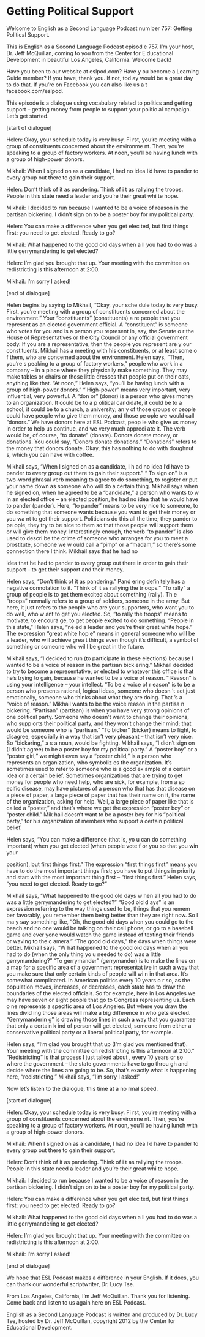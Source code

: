 # Getting Political Support

Welcome to English as a Second Language Podcast num ber 757: Getting Political Support. 

This is English as a Second Language Podcast episod e 757.  I’m your host, Dr. Jeff McQuillan, coming to you from the Center for E ducational Development in beautiful Los Angeles, California.  Welcome back!   

Have you been to our website at eslpod.com?  Have y ou become a Learning Guide member?  If you have, thank you.  If not, tod ay would be a great day to do that.  If you’re on Facebook you can also like us a t facebook.com/eslpod. 

This episode is a dialogue using vocabulary related  to politics and getting support – getting money from people to support your politic al campaign.  Let’s get started. 

[start of dialogue] 

Helen:  Okay, your schedule today is very busy.  Fi rst, you’re meeting with a group of constituents concerned about the environme nt.  Then, you’re speaking to a group of factory workers.  At noon, you’ll be having lunch with a group of high-power donors.   

Mikhail:  When I signed on as a candidate, I had no  idea I’d have to pander to every group out there to gain their support. 

Helen:  Don’t think of it as pandering.  Think of i t as rallying the troops.  People in this state need a leader and you’re their great whi te hope.    

Mikhail:  I decided to run because I wanted to be a  voice of reason in the partisan bickering.  I didn’t sign on to be a poster boy for  my political party.   

Helen:  You can make a difference when you get elec ted, but first things first: you need to get elected.  Ready to go? 

Mikhail:  What happened to the good old days when a ll you had to do was a little gerrymandering to get elected? 

Helen:  I’m glad you brought that up.  Your meeting  with the committee on redistricting is this afternoon at 2:00. 

Mikhail:  I’m sorry I asked! 

[end of dialogue] 

Helen begins by saying to Mikhail, “Okay, your sche dule today is very busy. First, you’re meeting with a group of constituents concerned about the environment.”  Your “constituents” (constituents) a re people that you represent as an elected government official.  A “constituent”  is someone who votes for you and is a person you represent in, say, the Senate o r the House of Representatives or the City Council or any official  government body.  If you are a representative, then the people you represent are y our constituents.  Mikhail has a meeting with his constituents, or at least some o f them, who are concerned about the environment.  Helen says, “Then, you’re s peaking to a group of factory workers,” people who work in a company – in a place  where they physically make something.  They may make tables or chairs or those little dresses that people put on their cats, anything like that.  “At noon,” Helen says, “you’ll be having lunch with a group of high-power donors.”  “ High-power” means very important, very influential, very powerful.  A “don or” (donor) is a person who gives money to an organization.  It could be to a p olitical candidate, it could be to a school, it could be to a church, a university; an y of those groups or people could have people who give them money, and those pe ople we would call “donors.”  We have donors here at ESL Podcast, peop le who give us money in order to help us continue, and we very much appreci ate it.  The verb would be, of course, “to donate” (donate).  Donors donate money,  or donations.  You could say, “Donors donate donations.”  “Donations” refers  to the money that donors donate.  Okay, this has nothing to do with doughnut s, which you can have with coffee. 

Mikhail says, “When I signed on as a candidate, I h ad no idea I’d have to pander to every group out there to gain their support.”  “ To sign on” is a two-word phrasal verb meaning to agree to do something, to register or put your name down as someone who will do a certain thing.  Mikhail says when he signed on, when he agreed to be a “candidate,” a person who wants to w in an elected office – an elected position, he had no idea that he would have  to pander (pander).  Here, “to pander” means to be very nice to someone, to do  something that someone wants because you want to get their money or you wa nt to get their support. Politicians do this all the time; they pander to pe ople, they try to be nice to them so that those people will support them or will give  them money.  Interestingly enough, the verb “to pander” is also used to descri be the crime of someone who arranges for you to meet a prostitute, someone we w ould call a “pimp” or a “madam,” so there’s some connection there I think.  Mikhail says that he had no  

idea that he had to pander to every group out there  in order to gain their support – to get their support and their money. 

Helen says, “Don’t think of it as pandering.”  Pand ering definitely has a negative connotation to it.  “Think of it as rallying the tr oops.”  “To rally” a group of people is to get them excited about something (rally).  Th e “troops” normally refers to a group of soldiers, someone in the army.  But here, it just refers to the people who are your supporters, who want you to do well, who w ant to get you elected.  So, “to rally the troops” means to motivate, to encoura ge, to get people excited to do something.  “People in this state,” Helen says, “ne ed a leader and you’re their great white hope.”  The expression “great white hop e” means in general someone who will be a leader, who will achieve grea t things even though it’s difficult, a symbol of something or someone who wil l be great in the future.    

Mikhail says, “I decided to run (to participate in these elections) because I wanted to be a voice of reason in the partisan bick ering.”  Mikhail decided to try to become a representative, or elected to whatever this office is that he’s trying to gain, because he wanted to be a voice of reason.  “ Reason” is using your intelligence – your intellect.  “To be a voice of r eason” is to be a person who presents rational, logical ideas, someone who doesn ’t act just emotionally, someone who thinks about what they are doing.  That ’s a “voice of reason.” Mikhail wants to be the voice reason in the partisa n bickering.  “Partisan” (partisan) is when you have very strong opinions of  one political party.  Someone who doesn’t want to change their opinions, who supp orts their political party, and they won’t change their mind; that would be someone  who is “partisan.”  “To bicker” (bicker) means to fight, to disagree, espec ially in a way that isn’t very pleasant – that isn’t very nice.  So “bickering,” a s a noun, would be fighting. Mikhail says, “I didn’t sign on (I didn’t agree) to  be a poster boy for my political party.”  A “poster boy” or a “poster girl,” we migh t even say a “poster child,” is a person who represents an organization, who symboliz es the organization.  It’s sometimes used to refer to someone who is a good ex ample of a certain idea or a certain belief.  Sometimes organizations that are  trying to get money for people who need help, who are sick, for example, from a sp ecific disease, may have pictures of a person who that has that disease on a  piece of paper, a large piece of paper that has their name on it, the name of the  organization, asking for help. Well, a large piece of paper like that is called a “poster,” and that’s where we get the expression “poster boy” or “poster child.”  Mik hail doesn’t want to be a poster boy for his “political party,” for his organization  of members who support a certain political belief.   

Helen says, “You can make a difference (that is, yo u can do something important) when you get elected (when people vote f or you so that you win your  

position), but first things first.”  The expression  “first things first” means you have to do the most important things first; you have to put things in priority and start with the most important thing first – “first things  first.”  Helen says, “you need to get elected.  Ready to go?” 

Mikhail says, “What happened to the good old days w hen all you had to do was a little gerrymandering to get elected?”  “Good old d ays” is an expression referring to the way things used to be, things that you remem ber favorably, you remember them being better than they are right now.  So I ma y say something like, “Oh, the good old days when you could go to the beach and no  one would be talking on their cell phone, or go to a baseball game and ever yone would watch the game instead of texting their friends or waving to the c amera.”  “The good old days,” the days when things were better.  Mikhail says, “W hat happened to the good old days when all you had to do (when the only thing yo u needed to do) was a little gerrymandering?”  “To gerrymander” (gerrymander) is  to make the lines on a map for a specific area of a government representat ive in such a way that you make sure that only certain kinds of people will wi n in that area.  It’s somewhat complicated.  In American politics every 10 years o r so, as the population moves, increases, or decreases, each state has to draw the  boundaries of the elected officials.  So for example, here in Los Angeles we may have seven or eight people that go to Congress representing us.  Each o ne represents a specific area of Los Angeles.  But where you draw the lines divid ing those areas will make a big difference in who gets elected.  “Gerrymanderin g” is drawing those lines in such a way that you guarantee that only a certain k ind of person will get elected, someone from either a conservative political party or a liberal political party, for example. 

Helen says, “I’m glad you brought that up (I’m glad  you mentioned that).  Your meeting with the committee on redistricting is this  afternoon at 2:00.” “Redistricting” is that process I just talked about , every 10 years or so where the government – the state governments have to go throu gh and decide where the lines are going to be.  So, that’s exactly what is happening here, “redistricting.” Mikhail says, “I’m sorry I asked!” 

Now let’s listen to the dialogue, this time at a no rmal speed. 

[start of dialogue] 

Helen:  Okay, your schedule today is very busy.  Fi rst, you’re meeting with a group of constituents concerned about the environme nt.  Then, you’re speaking to a group of factory workers.  At noon, you’ll be having lunch with a group of high-power donors.    

 Mikhail:  When I signed on as a candidate, I had no  idea I’d have to pander to every group out there to gain their support. 

Helen:  Don’t think of it as pandering.  Think of i t as rallying the troops.  People in this state need a leader and you’re their great whi te hope.    

Mikhail:  I decided to run because I wanted to be a  voice of reason in the partisan bickering.  I didn’t sign on to be a poster boy for  my political party.   

Helen:  You can make a difference when you get elec ted, but first things first: you need to get elected.  Ready to go? 

Mikhail:  What happened to the good old days when a ll you had to do was a little gerrymandering to get elected? 

Helen:  I’m glad you brought that up.  Your meeting  with the committee on redistricting is this afternoon at 2:00. 

Mikhail:  I’m sorry I asked! 

[end of dialogue] 

We hope that ESL Podcast makes a difference in your  English.  If it does, you can thank our wonderful scriptwriter, Dr. Lucy Tse.    

From Los Angeles, California, I’m Jeff McQuillan.  Thank you for listening.  Come back and listen to us again here on ESL Podcast. 

English as a Second Language Podcast is written and  produced by Dr. Lucy Tse, hosted by Dr. Jeff McQuillan, copyright 2012 by the  Center for Educational Development.

